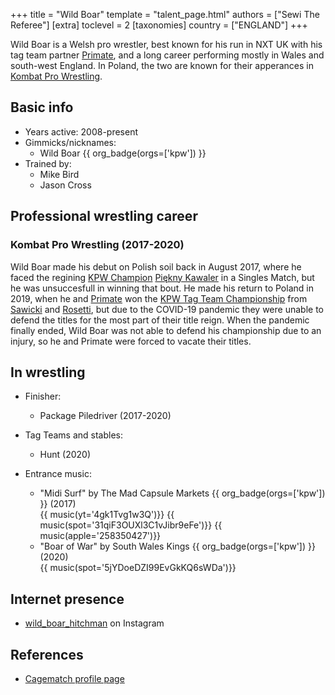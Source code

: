 +++
title = "Wild Boar"
template = "talent_page.html"
authors = ["Sewi The Referee"]
[extra]
toclevel = 2
[taxonomies]
country = ["ENGLAND"]
+++

Wild Boar is a Welsh pro wrestler, best known for his run in NXT UK with his tag team partner [Primate](@/w/primate.md), and a long career performing mostly in Wales and south-west England. In Poland, the two are known for their apperances in [Kombat Pro Wrestling](@/o/kpw.md). 

## Basic info

* Years active: 2008-present
* Gimmicks/nicknames:
  - Wild Boar {{ org_badge(orgs=['kpw']) }}
* Trained by:
  - Mike Bird
  - Jason Cross

## Professional wrestling career

### Kombat Pro Wrestling (2017-2020)

Wild Boar made his debut on Polish soil back in August 2017, where he faced the regining [KPW Champion](@/c/kpw-championship.md) [Piękny Kawaler](@/w/piekny-kawaler.md) in a Singles Match, but he was unsuccesfull in winning that bout. He made his return to Poland in 2019, when he and [Primate](@/w/primate.md) won the [KPW Tag Team Championship](@/c/kpw-tag-team-championship.md) from [Sawicki](@/w/sawicki.md) and [Rosetti](@/w/rosetti.md), but due to the COVID-19 pandemic they were unable to defend the titles for the most part of their title reign. When the pandemic finally ended, Wild Boar was not able to defend his championship due to an injury, so he and Primate were forced to vacate their titles.

## In wrestling

* Finisher:
  - Package Piledriver (2017-2020)
 
* Tag Teams and stables:
  - Hunt (2020)

* Entrance music:
  - "Midi Surf" by The Mad Capsule Markets
 {{ org_badge(orgs=['kpw']) }} (2017) <br>
 {{ music(yt='4gk1Tvg1w3Q')}}
 {{ music(spot='31qiF3OUXl3C1vJibr9eFe')}}
 {{ music(apple='258350427')}}
  - "Boar of War" by South Wales Kings
 {{ org_badge(orgs=['kpw']) }} (2020) <br>
 {{ music(spot='5jYDoeDZI99EvGkKQ6sWDa')}}

    
## Internet presence

* [wild_boar_hitchman](https://www.instagram.com/wild_boar_hitchman/) on Instagram

## References

* [Cagematch profile page](https://www.cagematch.net/?id=2&nr=9762)
